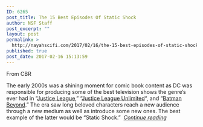 ```yaml
---
ID: 6265
post_title: The 15 Best Episodes Of Static Shock
author: NSF Staff
post_excerpt: ""
layout: post
permalink: >
  http://nayahscifi.com/2017/02/16/the-15-best-episodes-of-static-shock/
published: true
post_date: 2017-02-16 15:13:59
---
```

From CBR

The early 2000s was a shining moment for comic book content as DC was responsible for producing some of the best television shows the genre’s ever had in “<a href="http://www.cbr.com/tag/justice-league" target="_blank">Justice League</a>,” “<a href="http://www.cbr.com/15-unforgettable-justice-league-unlimited-episodes/" target="_blank">Justice League Unlimited</a>“, and “<a href="http://www.cbr.com/search/batman+beyond" target="_blank">Batman Beyond</a>.” The era saw long beloved characters reach a new audience through a new medium as well as introduce some new ones. The best example of the latter would be “Static Shock.”  <em><a href="http://www.cbr.com/the-15-best-episodes-from-static-shock/">Continue reading</a></em>